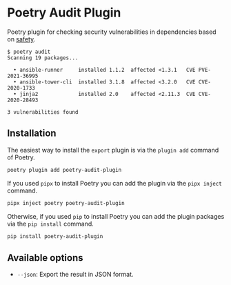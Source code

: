 # Poetry Audit Plugin

Poetry plugin for checking security vulnerabilities in dependencies based on [safety](https://github.com/pyupio/safety).

```
$ poetry audit
Scanning 19 packages...

  • ansible-runner     installed 1.1.2  affected <1.3.1   CVE PVE-2021-36995
  • ansible-tower-cli  installed 3.1.8  affected <3.2.0   CVE CVE-2020-1733 
  • jinja2             installed 2.0    affected <2.11.3  CVE CVE-2020-28493

3 vulnerabilities found
```

## Installation

The easiest way to install the `export` plugin is via the `plugin add` command of Poetry.

```bash
poetry plugin add poetry-audit-plugin
```

If you used `pipx` to install Poetry you can add the plugin via the `pipx inject` command.

```bash
pipx inject poetry poetry-audit-plugin
```

Otherwise, if you used `pip` to install Poetry you can add the plugin packages via the `pip install` command.

```bash
pip install poetry-audit-plugin
```

## Available options

* `--json`: Export the result in JSON format.

